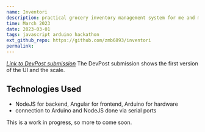 ```yaml
---
name: Inventori
description: practical grocery inventory management system for me and my roommate [WicHacks submission]
time: March 2023
date: 2023-03-01
tags: javascript arduino hackathon
ext_github_repo: https://github.com/zmb6893/inventori
permalink:
---
```


[*Link to DevPost submission*](https://devpost.com/software/inventori-rcmzbk)
The DevPost submission shows the first version of the UI and the scale.

## Technologies Used
- NodeJS for backend, Angular for frontend, Arduino for hardware
- connection to Arduino and NodeJS done via serial ports

This is a work in progress, so more to come soon.